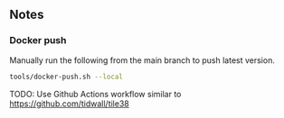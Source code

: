 ## Notes

### Docker push

Manually run the following from the main branch to push latest version.

```sh
tools/docker-push.sh --local
```

TODO: Use Github Actions workflow similar to https://github.com/tidwall/tile38
